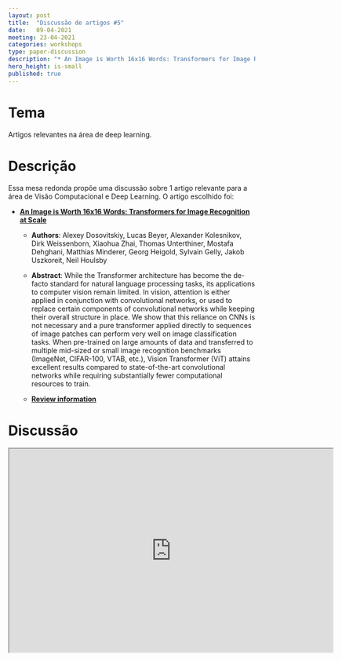 ```yaml
---
layout: post
title:  "Discussão de artigos #5"
date:   09-04-2021
meeting: 23-04-2021
categories: workshops
type: paper-discussion
description: "* An Image is Worth 16x16 Words: Transformers for Image Recognition at Scale"
hero_height: is-small
published: true
---
```


# Tema

Artigos relevantes na área de deep learning.

# Descrição

Essa mesa redonda propõe uma discussão sobre 1 artigo relevante para a área de Visão Computacional e Deep Learning. O artigo escolhido foi:  

* [**An Image is Worth 16x16 Words: Transformers for Image Recognition at Scale**](https://openreview.net/pdf?id=YicbFdNTTy)

    * **Authors**: Alexey Dosovitskiy, Lucas Beyer, Alexander Kolesnikov, Dirk Weissenborn, Xiaohua Zhai, Thomas Unterthiner, Mostafa Dehghani, Matthias Minderer, Georg Heigold, Sylvain Gelly, Jakob Uszkoreit, Neil Houlsby

    * **Abstract**: While the Transformer architecture has become the de-facto standard for natural language processing tasks, its applications to computer vision remain limited. In vision, attention is either applied in conjunction with convolutional networks, or used to replace certain components of convolutional networks while keeping their overall structure in place. We show that this reliance on CNNs is not necessary and a pure transformer applied directly to sequences of image patches can perform very well on image classification tasks. When pre-trained on large amounts of data and transferred to multiple mid-sized or small image recognition benchmarks (ImageNet, CIFAR-100, VTAB, etc.), Vision Transformer (ViT) attains excellent results compared to state-of-the-art convolutional networks while requiring substantially fewer computational resources to train.

    * [**Review information**](https://openreview.net/forum?id=YicbFdNTTy)

# Discussão

<iframe style="width:660px;height:415px;"
    src="https://www.youtube.com/embed/vFH73ivkxcI" 
    allowfullscreen>
</iframe>
